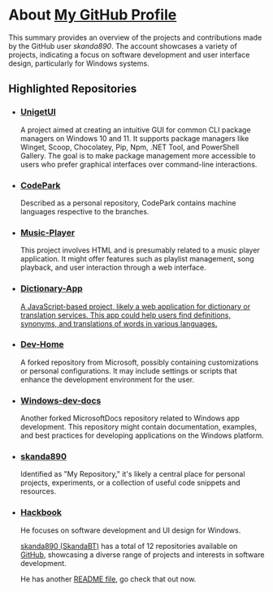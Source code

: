 <!DOCTYPE html>
<html lang="en">
<head>
    <meta charset="UTF-8">
    <meta name="viewport" content="width=device-width, initial-scale=1.0">
    </head>
     <body>
    <h1>About <a href="https://github.com/skanda890">My GitHub Profile</a></h1>
    <p>This summary provides an overview of the projects and contributions made by the GitHub user <em>skanda890</em>. The account showcases a variety of projects, indicating a focus on software development and user interface design, particularly for Windows systems.</p>
    <h2>Highlighted Repositories</h2>
    <ul>
        <li>
            <h3><a href="https://github.com/skanda890/UnigetUI">UnigetUI</a></h3>
            <p>A project aimed at creating an intuitive GUI for common CLI package managers on Windows 10 and 11. It supports package managers like Winget, Scoop, Chocolatey, Pip, Npm, .NET Tool, and PowerShell Gallery. The goal is to make package management more accessible to users who prefer graphical interfaces over command-line interactions.</p>
        </li>
        <li>
            <h3><a href="https://github.com/skanda890/CodePark">CodePark</a></h3>
            <p>Described as a personal repository, CodePark contains machine languages respective to the branches.</p>
        </li>
        <li>
            <h3><a href="https://github.com/skanda890/Music-Player">Music-Player</a></h3>
            <p>This project involves HTML and is presumably related to a music player application. It might offer features such as playlist management, song playback, and user interaction through a web interface.</p>
        </li>
        <li>
            <h3><a href="https://github.com/skanda890/Dictionary-App">Dictionary-App</h3>
            <p>A JavaScript-based project, likely a web application for dictionary or translation services. This app could help users find definitions, synonyms, and translations of words in various languages.</p>
        </li>
        <li>
            <h3><a href="https://github.com/skanda890/Dev-Home">Dev-Home</a></h3>
            <p>A forked repository from Microsoft, possibly containing customizations or personal configurations. It may include settings or scripts that enhance the development environment for the user.</p>
        </li>
        <li>
            <h3><a href="https://github.com/skanda890/windows-dev-docs">Windows-dev-docs</a></h3>
            <p>Another forked MicrosoftDocs repository related to Windows app development. This repository might contain documentation, examples, and best practices for developing applications on the Windows platform.</p>
        </li>
        <li>
            <h3><a href="https://github.com/skanda890/skanda890">skanda890</a></h3>
            <p>Identified as "My Repository," it's likely a central place for personal projects, experiments, or a collection of useful code snippets and resources.</p>
         </li>
        <!-- Placeholder for additional repositories -->
        <!-- Add more <li> elements here with other repositories -->
    <li>
    <h3><a href="https://github.com/skanda890/Hackbook">Hackbook</a></h3>
    <p>
    He focuses on software development and UI design for Windows.
    </p>
    </li>
    
<p><a href="github.com/skanda890">skanda890 (SkandaBT)</a> has a total of 12 repositories available on <a href="https://github.com">GitHub</a>, showcasing a diverse range of projects and interests in software development.</p>
    <p>He has another <a href="https://github.com/skanda890/skanda890/blob/HTML/README-adventure.md">README file</a>, go check that out now.</p></p>
    </body>
</html>
